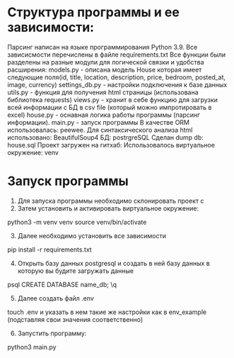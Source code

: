 # Структура программы и ее зависимости:

Парсинг написан на языке программирования Python 3.9.
Все зависисмости перечислены в файле requirements.txt
Все функции были разделены на разные модули для логической связки и удобства расширения:
    models.py - описана модель House которая имеет следующие поля(id, title, location, description, price, bedroom, posted_at, image, currency)
    settings_db.py - настройки подключения к базе данных
    utils.py - функция для получения html страницы (использована библиотека requests)
    views.py - хранит в себе функцию для загрузки всей информации с БД в csv file (который можно импротировать в excel) 
    house.py - оснавная логика работы программы (парсинг информации).
    main.py - запуск программы
В качестве ORM использовалась: peewee.
Для синтаксического анализа html использовано: BeautifulSoup4 
БД: postrgreSQL
Сделан dump db: house.sql
Проект загружен на гитхаб: 
Использовалось виртуальное окружение: venv

# Запуск программы
1) Для запуска программы необходимо склонировать проект c 
2) Затем установить и активировать виртуальное окружение:

python3 -m venv venv
source venv/bin/activate

3) Далее необходимо установить все зависимости 

pip install -r requirements.txt

4) Открыть базу данных postgresql и создать в ней базу данных в которую вы будите загружать данные

psql
CREATE DATABASE name_db;
\q

5) Далее создать файл .env

touch .env
и указать в нем такие же настройки как в env_example (подставляя свои значения соответственно)

6) Запустить программу:

python3 main.py



